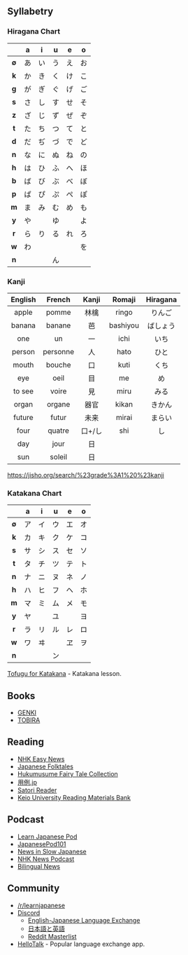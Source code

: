 ## Syllabetry

### Hiragana Chart
 
|     |**a**|**i**|**u**|**e**|**o**| 
|:---:|:---:|:---:|:---:|:---:|:---:|
|**∅**|あ   |い    |う   |え    |お   |
|**k**|か	|き    |く	 |け	|こ   |
|**g**|が	|ぎ    |ぐ	 |げ	|ご   |
|**s**|さ	|し	   |す	 |せ	|そ   | 
|**z**|ざ	|じ	   |ず	 |ぜ	|ぞ   |
|**t**|た	|ち	   |つ	 |て	|と   |
|**d**|だ	|ぢ	   |づ	 |で	|ど   |
|**n**|な	|に	   |ぬ	 |ね	|の   |
|**h**|は	|ひ	   |ふ	 |へ	|ほ   |
|**b**|ば        |び	   |ぶ	 |べ 	|ぼ   |
|**p**|ぱ	|ぴ	   |ぷ	 |ぺ	|ぽ   |
|**m**|ま	|み         |む	 |め	|も   |
|**y**|や	|	   |ゆ   |	    |よ  |
|**r**|ら	|り	   |る	 |れ	|ろ   |
|**w**|わ	|	   |	 |     |を    | 
|**n**|||ん |||

### Kanji

| English | French | Kanji | Romaji | Hiragana |
|:---:|:---:|:---:|:---:|:---:|
|apple|pomme|林檎|ringo|りんご|
|banana|banane|芭|bashiyou|ばしょう|ばしよう|
|one|un|一|ichi|いち|
|person|personne|人|hato|ひと|
|mouth|bouche|口|kuti|くち|
|eye|oeil|目|me|め|
|to see|voire|見|miru|みる
|organ|organe|器官|kikan|きかん|
|future|futur|未来|mirai|まらい|
|four|quatre|口+/し|shi|し|
|day|jour|日|||
|sun|soleil|日|||


https://jisho.org/search/%23grade%3A1%20%23kanji


### Katakana Chart

|     |**a**|**i**|**u**|**e**|**o**| 
|:---:|:---:|:---:|:---:|:---:|:---:|
|**∅**|ア   |イ	   |ウ	 |エ    |オ   |
|**k**|カ 	|キ	   |ク	 |ケ	|コ   |
|**s**|サ	|シ	   |ス	 |セ	|ソ   |
|**t**|タ	|チ	   |ツ	 |テ	|ト   |
|**n**|ナ	|ニ	   |ヌ	 |ネ	|ノ   |
|**h**|ハ	|ヒ	   |フ	 |ヘ	|ホ   |   
|**m**|マ	|ミ    |ム	 |メ 	|モ   |
|**y**|ヤ	|	   |ユ   |	    |ヨ  |
|**r**|ラ	|リ	   |ル	 |レ	|ロ   |
|**w**|ワ	|ヰ	   |	 |ヱ    |ヲ   | 
|**n**|||ン|||

[Tofugu for Katakana](https://www.tofugu.com/japanese/learn-katakana/) - Katakana lesson.


## Books
* [GENKI](http://genki.japantimes.co.jp/index_en)
* [TOBIRA](http://tobiraweb.9640.jp/)

## Reading

* [NHK Easy News](http://www3.nhk.or.jp/news/easy/) 
* [Japanese Folktales](http://www.e-hon.jp/ehon_jp/index1.htm) 
* [Hukumusume Fairy Tale Collection](http://hukumusume.com/douwa/) 
* [用例.jp](http://yourei.jp/) 
* [Satori Reader](https://www.satorireader.com/) 
* [Keio University Reading Materials Bank](http://language.tiu.ac.jp/materials/jpn/index.html) 

## Podcast
* [Learn Japanese Pod](https://learnjapanesepod.com/) 
* [JapanesePod101](https://www.japanesepod101.com/) 
* [News in Slow Japanese](http://newsinslowjapanese.com/) 
* [NHK News Podcast](http://www.nhk.or.jp/podcasts/) 
* [Bilingual News](http://bilingualnews.libsyn.com/) 

## Community

* [/r/learnjapanese](https://www.reddit.com/r/LearnJapanese/) 
* [Discord](https://discordapp.com/) 
	* [English-Japanese Language Exchange](https://discord.gg/NJJCYVD) 
	* [日本語と英語](https://discord.gg/0eIsYvFQul270V1L) 
	* [Reddit Masterlist](https://www.reddit.com/r/languagelearning/comments/5m5426/discord_language_learning_servers_masterlist/) 
* [HelloTalk](https://www.hellotalk.com/) - Popular language exchange app.
